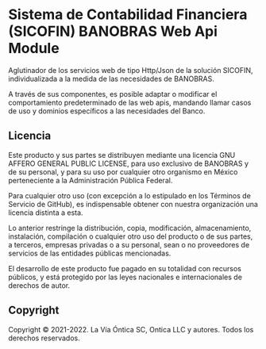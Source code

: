 ﻿# Sistema de Contabilidad Financiera (SICOFIN) BANOBRAS Web Api Module

Aglutinador de los servicios web de tipo Http/Json de la solución SICOFIN, individualizada
a la medida de las necesidades de BANOBRAS.

A través de sus componentes, es posible adaptar o modificar el comportamiento predeterminado de
las web apis, mandando llamar casos de uso y dominios específicos a las necesidades del Banco.


## Licencia

Este producto y sus partes se distribuyen mediante una licencia GNU AFFERO
GENERAL PUBLIC LICENSE, para uso exclusivo de BANOBRAS y de su personal, y
para su uso por cualquier otro organismo en México perteneciente a la
Administración Pública Federal.

Para cualquier otro uso (con excepción a lo estipulado en los Términos de
Servicio de GitHub), es indispensable obtener con nuestra organización una
licencia distinta a esta.

Lo anterior restringe la distribución, copia, modificación, almacenamiento,
instalación, compilación o cualquier otro uso del producto o de sus partes,
a terceros, empresas privadas o a su personal, sean o no proveedores de
servicios de las entidades públicas mencionadas.

El desarrollo de este producto fue pagado en su totalidad con recursos
públicos, y está protegido por las leyes nacionales e internacionales
de derechos de autor.

## Copyright

Copyright © 2021-2022. La Vía Óntica SC, Ontica LLC y autores.
Todos los derechos reservados.
